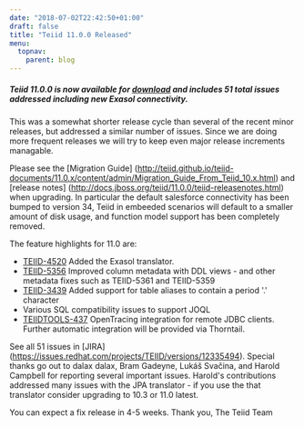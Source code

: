 ```yaml
---
date: "2018-07-02T22:42:50+01:00"
draft: false
title: "Teiid 11.0.0 Released"
menu:
  topnav:
    parent: blog
---
```


##### Teiid 11.0.0 is now available for [download](/teiid_wildfly/downloads/) and includes 51 total issues addressed including new Exasol connectivity.

<!--more-->

This was a somewhat shorter release cycle than several of the recent minor releases, but addressed a similar number of issues.  Since we are doing more frequent releases we will try to keep even major release increments managable.

Please see the [Migration Guide] (http://teiid.github.io/teiid-documents/11.0.x/content/admin/Migration_Guide_From_Teiid_10.x.html) and [release notes] (http://docs.jboss.org/teiid/11.0.0/teiid-releasenotes.html) when upgrading.  In particular the default salesforce connectivity has been bumped to version 34, Teiid in embeeded scenarios will default to a smaller amount of disk usage, and function model support has been completely removed.

The feature highlights for 11.0 are:

<ul>
  <li><a href="https://issues.redhat.com/browse/TEIID-4520">TEIID-4520</a> Added the Exasol translator.</li>
  <li><a href="https://issues.redhat.com/browse/TEIID-5356">TEIID-5356</a> Improved column metadata with DDL views - and other metadata fixes such as TEIID-5361 and TEIID-5359</li>
  <li><a href="https://issues.redhat.com/browse/TEIID-3439">TEIID-3439</a> Added support for table aliases to contain a period '.' character</li>
  <li>Various SQL compatibility issues to support <a link="https://www.jooq.org">JOQL</a></li>
  <li><a href="https://issues.redhat.com/browse/TEIIDTOOLS-437">TEIIDTOOLS-437</a> OpenTracing integration for remote JDBC clients.  Further automatic integration will be provided via Thorntail.</li>
</ul>

See all 51 issues in [JIRA] (https://issues.redhat.com/projects/TEIID/versions/12335494).  Special thanks go out to dalax dalax, Bram Gadeyne, Lukáš Svačina, and Harold Campbell for reporting several important issues.  Harold's contributions addressed many issues with the JPA translator - if you use the that translator consider upgrading to 10.3 or 11.0 latest.

You can expect a fix release in 4-5 weeks. Thank you, The Teiid Team
